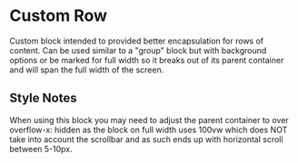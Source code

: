 # Custom Row
Custom block intended to provided better encapsulation for rows of content. Can be used similar to a "group" block but with background options or be marked for full width so it breaks out of its parent container and will span the full width of the screen.

## Style Notes
When using this block you may need to adjust the parent container to over overflow-x: hidden as the block on full width uses 100vw which does NOT take into account the scrollbar and as such ends up with horizontal scroll between 5-10px.